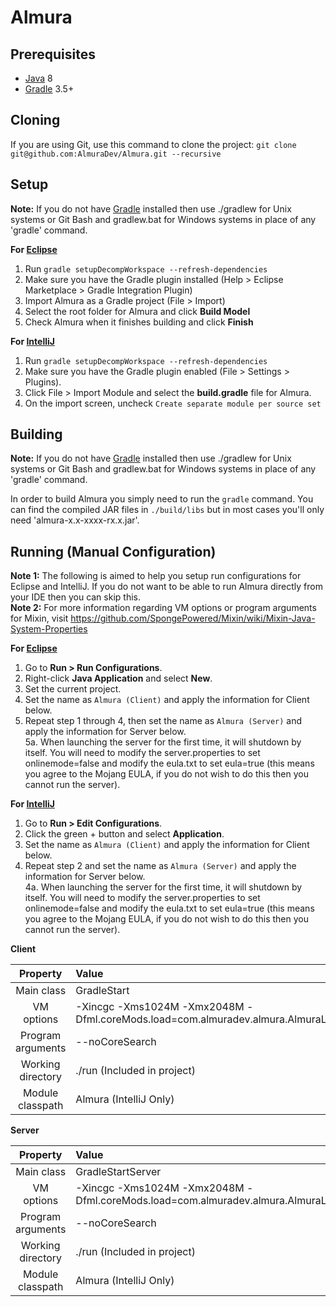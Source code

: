 Almura
=============

## Prerequisites
* [Java] 8
* [Gradle] 3.5+

## Cloning
If you are using Git, use this command to clone the project: `git clone git@github.com:AlmuraDev/Almura.git --recursive`

## Setup
__Note:__ If you do not have [Gradle] installed then use ./gradlew for Unix systems or Git Bash and gradlew.bat for Windows systems in place of any 'gradle' command.

__For [Eclipse]__  
  1. Run `gradle setupDecompWorkspace --refresh-dependencies`  
  2. Make sure you have the Gradle plugin installed (Help > Eclipse Marketplace > Gradle Integration Plugin)  
  3. Import Almura as a Gradle project (File > Import)
  4. Select the root folder for Almura and click **Build Model**
  5. Check Almura when it finishes building and click **Finish**

__For [IntelliJ]__  
  1. Run `gradle setupDecompWorkspace --refresh-dependencies`  
  2. Make sure you have the Gradle plugin enabled (File > Settings > Plugins).  
  3. Click File > Import Module and select the **build.gradle** file for Almura.
  4. On the import screen, uncheck `Create separate module per source set`

## Building
__Note:__ If you do not have [Gradle] installed then use ./gradlew for Unix systems or Git Bash and gradlew.bat for Windows systems in place of any 'gradle' command.

In order to build Almura you simply need to run the `gradle` command. You can find the compiled JAR files in `./build/libs` but in most cases you'll only need 'almura-x.x-xxxx-rx.x.jar'.

## Running (Manual Configuration)
__Note 1:__ The following is aimed to help you setup run configurations for Eclipse and IntelliJ. If you do not want to be able to run Almura directly from your IDE then you can skip this.  
__Note 2:__ For more information regarding VM options or program arguments for Mixin, visit https://github.com/SpongePowered/Mixin/wiki/Mixin-Java-System-Properties

__For [Eclipse]__  
  1. Go to **Run > Run Configurations**.  
  2. Right-click **Java Application** and select **New**.  
  3. Set the current project.  
  4. Set the name as `Almura (Client)` and apply the information for Client below.
  5. Repeat step 1 through 4, then set the name as `Almura (Server)` and apply the information for Server below.  
  5a. When launching the server for the first time, it will shutdown by itself. You will need to modify the server.properties to set onlinemode=false and modify the eula.txt to set eula=true (this means you agree to the Mojang EULA, if you do not wish to do this then you cannot run the server).


__For [IntelliJ]__  
  1. Go to **Run > Edit Configurations**.  
  2. Click the green + button and select **Application**.  
  3. Set the name as `Almura (Client)` and apply the information for Client below.  
  4. Repeat step 2 and set the name as `Almura (Server)` and apply the information for Server below.  
  4a. When launching the server for the first time, it will shutdown by itself. You will need to modify the server.properties to set onlinemode=false and modify the eula.txt to set eula=true (this means you agree to the Mojang EULA, if you do not wish to do this then you cannot run the server).

__Client__

|     Property      | Value                                                                                                              |
|:-----------------:|:-------------------------------------------------------------------------------------------------------------------|
|    Main class     | GradleStart                                                                                                        |
|    VM options     | -Xincgc -Xms1024M -Xmx2048M -Dfml.coreMods.load=com.almuradev.almura.AlmuraLoadingPlugin                           |
| Program arguments | --noCoreSearch                                                                                                     |
| Working directory | ./run (Included in project)                                                                                        |
| Module classpath  | Almura (IntelliJ Only)                                                                                             |

__Server__

|     Property      | Value                                                                                                              |
|:-----------------:|:-------------------------------------------------------------------------------------------------------------------|
|    Main class     | GradleStartServer                                                                                                  |
|    VM options     | -Xincgc -Xms1024M -Xmx2048M -Dfml.coreMods.load=com.almuradev.almura.AlmuraLoadingPlugin                           |
| Program arguments | --noCoreSearch                                                                                                     |
| Working directory | ./run (Included in project)                                                                                        |
| Module classpath  | Almura (IntelliJ Only)                                                                                             |


[Eclipse]: http://www.eclipse.org/
[Gradle]: http://www.gradle.org/
[IntelliJ]: http://www.jetbrains.com/idea/
[Java]: http://java.oracle.com/
